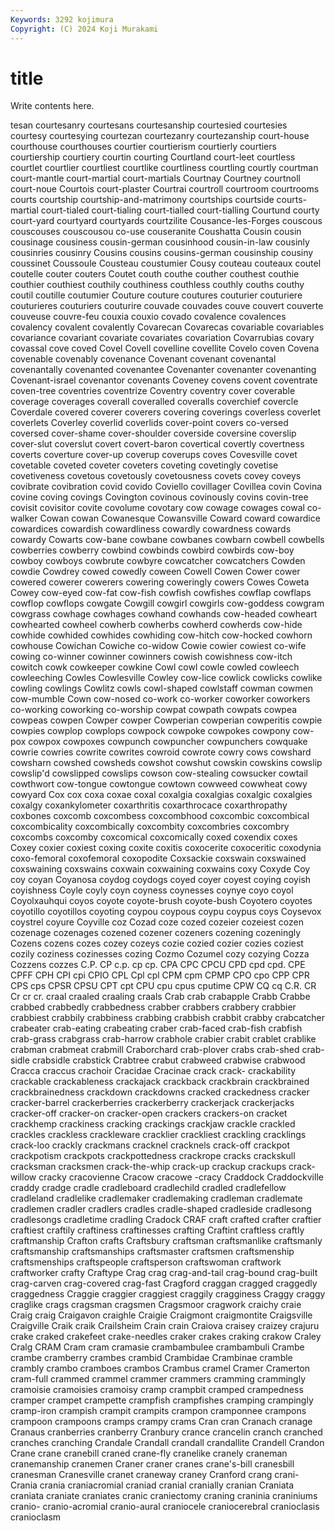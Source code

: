 ```yaml
---
Keywords: 3292 kojimura
Copyright: (C) 2024 Koji Murakami
---
```


# title

Write contents here.



tesan courtesanry courtesans courtesanship courtesied courtesies
courtesy courtesying courtezan courtezanry courtezanship court-house courthouse courthouses courtier courtierism
courtierly courtiers courtiership courtiery courtin courting Courtland court-leet courtless courtlet
courtlier courtliest courtlike courtliness courtling courtly courtman court-mantle court-martial court-martials
Courtnay Courtney courtnoll court-noue Courtois court-plaster Courtrai courtroll courtroom courtrooms
courts courtship courtship-and-matrimony courtships courtside courts-martial court-tialed court-tialing court-tialled court-tialling
Courtund courty court-yard courtyard courtyards courtzilite Cousance-les-Forges couscous couscouses couscousou
co-use couseranite Coushatta Cousin cousin cousinage cousiness cousin-german cousinhood cousin-in-law
cousinly cousinries cousinry Cousins cousins cousins-german cousinship cousiny coussinet Coussoule
Cousteau coustumier Cousy couteau couteaux coutel coutelle couter couters Coutet
couth couthe couther couthest couthie couthier couthiest couthily couthiness couthless
couthly couths couthy coutil coutille coutumier Couture couture coutures couturier
couturiere couturieres couturiers couturire couvade couvades couve couvert couverte couveuse
couvre-feu couxia couxio covado covalence covalences covalency covalent covalently Covarecan
Covarecas covariable covariables covariance covariant covariate covariates covariation Covarrubias covary
covassal cove coved Covel Covell covelline covellite Covelo coven Covena
covenable covenably covenance Covenant covenant covenantal covenantally covenanted covenantee Covenanter
covenanter covenanting Covenant-israel covenantor covenants Coveney covens covent coventrate coven-tree
coventries coventrize Coventry coventry cover coverable coverage coverages coverall coveralled
coveralls coverchief covercle Coverdale covered coverer coverers covering coverings coverless
coverlet coverlets Coverley coverlid coverlids cover-point covers co-versed coversed cover-shame
cover-shoulder coverside coversine coverslip cover-slut coverslut covert covert-baron covertical covertly
covertness coverts coverture cover-up coverup coverups coves Covesville covet covetable
coveted coveter coveters coveting covetingly covetise covetiveness covetous covetously covetousness
covets covey coveys covibrate covibration covid covido Coviello covillager Covillea
covin Covina covine coving covings Covington covinous covinously covins covin-tree
covisit covisitor covite covolume covotary cow cowage cowages cowal co-walker
Cowan cowan Cowanesque Cowansville Coward coward cowardice cowardices cowardish cowardliness
cowardly cowardness cowards cowardy Cowarts cow-bane cowbane cowbanes cowbarn cowbell
cowbells cowberries cowberry cowbind cowbinds cowbird cowbirds cow-boy cowboy cowboys
cowbrute cowbyre cowcatcher cowcatchers Cowden cowdie Cowdrey cowed cowedly coween
Cowell Cowen Cower cower cowered cowerer cowerers cowering coweringly cowers
Cowes Coweta Cowey cow-eyed cow-fat cow-fish cowfish cowfishes cowflap cowflaps
cowflop cowflops cowgate Cowgill cowgirl cowgirls cow-goddess cowgram cowgrass cowhage
cowhages cowhand cowhands cow-headed cowheart cowhearted cowheel cowherb cowherbs cowherd
cowherds cow-hide cowhide cowhided cowhides cowhiding cow-hitch cow-hocked cowhorn cowhouse
Cowichan Cowiche co-widow Cowie cowier cowiest co-wife cowing co-winner cowinner
cowinners cowish cowishness cow-itch cowitch cowk cowkeeper cowkine Cowl cowl
cowle cowled cowleech cowleeching Cowles Cowlesville Cowley cow-lice cowlick cowlicks
cowlike cowling cowlings Cowlitz cowls cowl-shaped cowlstaff cowman cowmen cow-mumble
Cown cow-nosed co-work co-worker coworker coworkers co-working coworking co-worship cowpat
cowpath cowpats cowpea cowpeas cowpen Cowper cowper Cowperian cowperian cowperitis
cowpie cowpies cowplop cowplops cowpock cowpoke cowpokes cowpony cow-pox cowpox
cowpoxes cowpunch cowpuncher cowpunchers cowquake cowrie cowries cowrite cowrites cowroid
cowrote cowry cows cowshard cowsharn cowshed cowsheds cowshot cowshut cowskin
cowskins cowslip cowslip'd cowslipped cowslips cowson cow-stealing cowsucker cowtail cowthwort
cow-tongue cowtongue cowtown cowweed cowwheat cowy cowyard Cox cox coxa
coxae coxal coxalgia coxalgias coxalgic coxalgies coxalgy coxankylometer coxarthritis coxarthrocace
coxarthropathy coxbones coxcomb coxcombess coxcombhood coxcombic coxcombical coxcombicality coxcombically coxcombity
coxcombries coxcombry coxcombs coxcomby coxcomical coxcomically coxed coxendix coxes Coxey
coxier coxiest coxing coxite coxitis coxocerite coxoceritic coxodynia coxo-femoral coxofemoral
coxopodite Coxsackie coxswain coxswained coxswaining coxswains coxwain coxwaining coxwains coxy
Coxyde Coy coy coyan Coyanosa coydog coydogs coyed coyer coyest
coying coyish coyishness Coyle coyly coyn coyness coynesses coynye coyo
coyol Coyolxauhqui coyos coyote coyote-brush coyote-bush Coyotero coyotes coyotillo coyotillos
coyoting coypou coypous coypu coypus coys Coysevox coystrel coyure Coyville
coz Cozad coze cozed cozeier cozeiest cozen cozenage cozenages cozened
cozener cozeners cozening cozeningly Cozens cozens cozes cozey cozeys cozie
cozied cozier cozies coziest cozily coziness cozinesses cozing Cozmo Cozumel
cozy cozying Cozza Cozzens cozzes C.P. CP c.p. cp cp.
CPA CPC CPCU CPD cpd cpd. CPE CPFF CPH CPI
cpi CPIO CPL Cpl cpl CPM cpm CPMP CPO cpo
CPP CPR CPS cps CPSR CPSU CPT cpt CPU cpu
cpus cputime CPW CQ cq C.R. CR Cr cr cr.
craal craaled craaling craals Crab crab crabapple Crabb Crabbe crabbed
crabbedly crabbedness crabber crabbers crabbery crabbier crabbiest crabbily crabbiness crabbing
crabbish crabbit crabby crabcatcher crabeater crab-eating crabeating craber crab-faced crab-fish
crabfish crab-grass crabgrass crab-harrow crabhole crabier crabit crablet crablike crabman
crabmeat crabmill Craborchard crab-plover crabs crab-shed crab-sidle crabsidle crabstick Crabtree
crabut crabweed crabwise crabwood Cracca craccus crachoir Cracidae Cracinae crack
crack- crackability crackable crackableness crackajack crackback crackbrain crackbrained crackbrainedness crackdown
crackdowns cracked crackedness cracker cracker-barrel crackerberries crackerberry crackerjack crackerjacks cracker-off
cracker-on cracker-open crackers crackers-on cracket crackhemp crackiness cracking crackings crackjaw
crackle crackled crackles crackless crackleware cracklier crackliest crackling cracklings crack-loo
crackly crackmans cracknel cracknels crack-off crackpot crackpotism crackpots crackpottedness crackrope
cracks crackskull cracksman cracksmen crack-the-whip crack-up crackup crackups crack-willow cracky
cracovienne Cracow cracowe -cracy Craddock Craddockville craddy cradge cradle cradleboard
cradlechild cradled cradlefellow cradleland cradlelike cradlemaker cradlemaking cradleman cradlemate cradlemen
cradler cradlers cradles cradle-shaped cradleside cradlesong cradlesongs cradletime cradling Cradock
CRAF craft crafted crafter craftier craftiest craftily craftiness craftinesses crafting
Craftint craftless craftly craftmanship Crafton crafts Craftsbury craftsman craftsmanlike craftsmanly
craftsmanship craftsmanships craftsmaster craftsmen craftsmenship craftsmenships craftspeople craftsperson craftswoman craftwork
craftworker crafty Craftype Crag crag crag-and-tail crag-bound crag-built crag-carven crag-covered
crag-fast Cragford craggan cragged craggedly craggedness Craggie craggier craggiest craggily
cragginess Craggy craggy craglike crags cragsman cragsmen Cragsmoor cragwork craichy
craie Craig craig Craigavon craighle Craigie Craigmont craigmontite Craigsville Craigville
Craik craik Crailsheim Crain crain Craiova craisey craizey crajuru crake
craked crakefeet crake-needles craker crakes craking crakow Craley Cralg CRAM
Cram cram cramasie crambambulee crambambuli Crambe crambe cramberry crambes crambid
Crambidae Crambinae cramble crambly crambo cramboes crambos Crambus cramel Cramer
Cramerton cram-full crammed crammel crammer crammers cramming crammingly cramoisie cramoisies
cramoisy cramp crampbit cramped crampedness cramper crampet crampette crampfish crampfishes
cramping crampingly cramp-iron crampish crampit crampits crampon cramponnee crampons crampoon
crampoons cramps crampy crams Cran cran Cranach cranage Cranaus cranberries
cranberry Cranbury crance crancelin cranch cranched cranches cranching Crandale Crandall
crandall crandallite Crandell Crandon Crane crane cranebill craned crane-fly cranelike
cranely craneman cranemanship cranemen Craner craner cranes crane's-bill cranesbill cranesman
Cranesville cranet craneway craney Cranford crang crani- Crania crania craniacromial
craniad cranial cranially cranian Craniata craniata craniate craniates cranic craniectomy
craning craninia craniniums cranio- cranio-acromial cranio-aural craniocele craniocerebral cranioclasis cranioclasm
